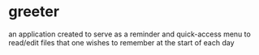 # greeter
an application created to serve as a reminder and quick-access menu to read/edit
files that one wishes to remember at the start of each day
